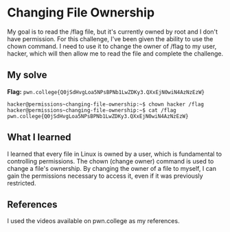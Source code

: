 # Changing File Ownership
My goal is to read the /flag file, but it's currently owned by root and I don't have permission. For this challenge, I've been given the ability to use the chown command. 
I need to use it to change the owner of /flag to my user, hacker, which will then allow me to read the file and complete the challenge.

## My solve
**Flag:** `pwn.college{Q0jSdHvgLoa5NPsBPNb1LwZDKy3.QXxEjN0wiN4AzNzEzW}`

```
hacker@permissions~changing-file-ownership:~$ chown hacker /flag
hacker@permissions~changing-file-ownership:~$ cat /flag
pwn.college{Q0jSdHvgLoa5NPsBPNb1LwZDKy3.QXxEjN0wiN4AzNzEzW}
```

## What I learned
I learned that every file in Linux is owned by a user, which is fundamental to controlling permissions. 
The chown (change owner) command is used to change a file's ownership. By changing the owner of a file to myself, I can gain the permissions necessary to access it, even if it was previously restricted.

## References 
I used the videos available on pwn.college as my references.
